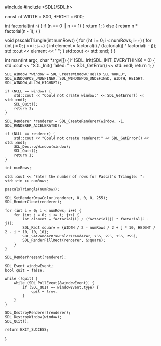 #include <iostream>
#include <SDL2/SDL.h>

const int WIDTH = 800, HEIGHT = 600;

int factorial(int n) {
    if (n == 0 || n == 1) {
        return 1;
    } else {
        return n * factorial(n - 1);
    }
}

void pascalsTriangle(int numRows) {
    for (int i = 0; i < numRows; i++) {
        for (int j = 0; j <= i; j++) {
            int element = factorial(i) / (factorial(j) * factorial(i - j));
            std::cout << element << " ";
        }
        std::cout << std::endl;
    }
}

int main(int argc, char *argv[]) {
    if (SDL_Init(SDL_INIT_EVERYTHING)!= 0) {
        std::cout << "SDL_Init() failed: " << SDL_GetError() << std::endl;
        return 1;
    }

    SDL_Window *window = SDL_CreateWindow("Hello SDL WORLD", SDL_WINDOWPOS_UNDEFINED, SDL_WINDOWPOS_UNDEFINED, WIDTH, HEIGHT, SDL_WINDOW_ALLOW_HIGHDPI);

    if (NULL == window) {
        std::cout << "Could not create window:" << SDL_GetError() << std::endl;
        SDL_Quit();
        return 1;
    }

    SDL_Renderer *renderer = SDL_CreateRenderer(window, -1, SDL_RENDERER_ACCELERATED);

    if (NULL == renderer) {
        std::cout << "Could not create renderer:" << SDL_GetError() << std::endl;
        SDL_DestroyWindow(window);
        SDL_Quit();
        return 1;
    }

    int numRows;

    std::cout << "Enter the number of rows for Pascal's Triangle: ";
    std::cin >> numRows;

    pascalsTriangle(numRows);

    SDL_SetRenderDrawColor(renderer, 0, 0, 0, 255);
    SDL_RenderClear(renderer);

    for (int i = 0; i < numRows; i++) {
        for (int j = 0; j <= i; j++) {
            int element = factorial(i) / (factorial(j) * factorial(i - j));
            SDL_Rect square = {WIDTH / 2 - numRows / 2 + j * 10, HEIGHT / 2 - i * 10, 10, 10};
            SDL_SetRenderDrawColor(renderer, 255, 255, 255, 255);
            SDL_RenderFillRect(renderer, &square);
        }
    }

    SDL_RenderPresent(renderer);

    SDL_Event windowEvent;
    bool quit = false;

    while (!quit) {
        while (SDL_PollEvent(&windowEvent)) {
            if (SDL_QUIT == windowEvent.type) {
                quit = true;
            }
        }
    }

    SDL_DestroyRenderer(renderer);
    SDL_DestroyWindow(window);
    SDL_Quit();

    return EXIT_SUCCESS;
}
